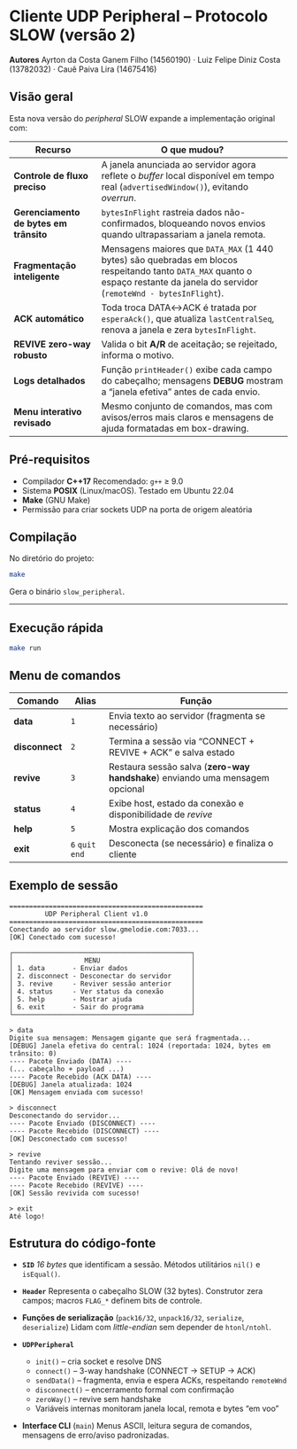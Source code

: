 # Cliente **UDP Peripheral** – Protocolo **SLOW** (versão 2)

**Autores**
Ayrton da Costa Ganem Filho (14560190) · Luiz Felipe Diniz Costa (13782032) · Cauê Paiva Lira (14675416)

## Visão geral

Esta nova versão do *peripheral* SLOW expande a implementação original com:

| Recurso                                | O que mudou?                                                                                                                                                                      |
| -------------------------------------- | --------------------------------------------------------------------------------------------------------------------------------------------------------------------------------- |
| **Controle de fluxo preciso**          | A janela anunciada ao servidor agora reflete o *buffer* local disponível em tempo real (`advertisedWindow()`), evitando *overrun*.                                                |
| **Gerenciamento de bytes em trânsito** | `bytesInFlight` rastreia dados não-confirmados, bloqueando novos envios quando ultrapassariam a janela remota.                                                                    |
| **Fragmentação inteligente**           | Mensagens maiores que `DATA_MAX` (1 440 bytes) são quebradas em blocos respeitando tanto `DATA_MAX` quanto o espaço restante da janela do servidor (`remoteWnd - bytesInFlight`). |
| **ACK automático**                     | Toda troca DATA↔ACK é tratada por `esperaAck()`, que atualiza `lastCentralSeq`, renova a janela e zera `bytesInFlight`.                                                           |
| **REVIVE zero-way robusto**            | Valida o bit **A/R** de aceitação; se rejeitado, informa o motivo.                                                                                                                |
| **Logs detalhados**                    | Função `printHeader()` exibe cada campo do cabeçalho; mensagens **DEBUG** mostram a “janela efetiva” antes de cada envio.                                                         |
| **Menu interativo revisado**           | Mesmo conjunto de comandos, mas com avisos/erros mais claros e mensagens de ajuda formatadas em box-drawing.                                                                      |

## Pré-requisitos

* Compilador **C++17**
  Recomendado: `g++` ≥ 9.0
* Sistema **POSIX** (Linux/macOS). Testado em Ubuntu 22.04
* **Make** (GNU Make)
* Permissão para criar sockets UDP na porta de origem aleatória

## Compilação

No diretório do projeto:

```bash
make
```

Gera o binário `slow_peripheral`.

---

## Execução rápida


```bash
make run           
```

## Menu de comandos

| Comando        | Alias            | Função                                                                        |
| -------------- | ---------------- | ----------------------------------------------------------------------------- |
| **data**       | `1`              | Envia texto ao servidor (fragmenta se necessário)                             |
| **disconnect** | `2`              | Termina a sessão via “CONNECT + REVIVE + ACK” e salva estado                  |
| **revive**     | `3`              | Restaura sessão salva (**zero-way handshake**) enviando uma mensagem opcional |
| **status**     | `4`              | Exibe host, estado da conexão e disponibilidade de *revive*                   |
| **help**       | `5`              | Mostra explicação dos comandos                                                |
| **exit**       | `6` `quit` `end` | Desconecta (se necessário) e finaliza o cliente                               |

## Exemplo de sessão

```text
=================================================
         UDP Peripheral Client v1.0
=================================================
Conectando ao servidor slow.gmelodie.com:7033...
[OK] Conectado com sucesso!

┌─────────────────────────────────────────────┐
│                  MENU                       │
│ 1. data       - Enviar dados                │
│ 2. disconnect - Desconectar do servidor     │
│ 3. revive     - Reviver sessão anterior     │
│ 4. status     - Ver status da conexão       │
│ 5. help       - Mostrar ajuda               │
│ 6. exit       - Sair do programa            │
└─────────────────────────────────────────────┘

> data
Digite sua mensagem: Mensagem gigante que será fragmentada...
[DEBUG] Janela efetiva do central: 1024 (reportada: 1024, bytes em trânsito: 0)
---- Pacote Enviado (DATA) ----
(... cabeçalho + payload ...)
---- Pacote Recebido (ACK DATA) ----
[DEBUG] Janela atualizada: 1024
[OK] Mensagem enviada com sucesso!

> disconnect
Desconectando do servidor...
---- Pacote Enviado (DISCONNECT) ----
---- Pacote Recebido (DISCONNECT) ----
[OK] Desconectado com sucesso!

> revive
Tentando reviver sessão...
Digite uma mensagem para enviar com o revive: Olá de novo!
---- Pacote Enviado (REVIVE) ----
---- Pacote Recebido (REVIVE) ----
[OK] Sessão revivida com sucesso!

> exit
Até logo!
```

## Estrutura do código-fonte

* **`SID`**
  *16 bytes* que identificam a sessão. Métodos utilitários `nil()` e `isEqual()`.

* **`Header`**
  Representa o cabeçalho SLOW (32 bytes). Construtor zera campos; macros `FLAG_*` definem bits de controle.

* **Funções de serialização** (`pack16/32`, `unpack16/32`, `serialize`, `deserialize`)
  Lidam com *little-endian* sem depender de `htonl/ntohl`.

* **`UDPPeripheral`**

  * `init()` – cria socket e resolve DNS
  * `connect()` – 3-way handshake (CONNECT → SETUP → ACK)
  * `sendData()` – fragmenta, envia e espera ACKs, respeitando `remoteWnd`
  * `disconnect()` – encerramento formal com confirmação
  * `zeroWay()` – revive sem handshake
  * Variáveis internas monitoram janela local, remota e bytes “em voo”

* **Interface CLI** (`main`)
  Menus ASCII, leitura segura de comandos, mensagens de erro/aviso padronizadas.

